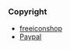 ### Copyright

- [freeiconshop](https://freeiconshop.com/license)
- [Paypal](https://www.paypal.com/de/webapps/mpp/logo-center)
